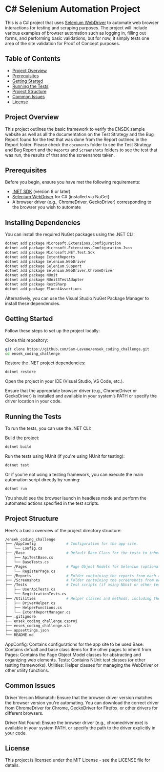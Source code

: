 # C# Selenium Automation Project

This is a C# project that uses [Selenium WebDriver](https://www.selenium.dev/documentation/en/webdriver/) to automate web browser interactions for testing and scraping purposes. The project will include various examples of browser automation such as logging in, filling out forms, and performing basic validations, but for now, it simply tests one area of the site validation for Proof of Concept purposes.

## Table of Contents

- [Project Overview](#project-overview)
- [Prerequisites](#prerequisites)
- [Getting Started](#getting-started)
- [Running the Tests](#running-the-tests)
- [Project Structure](#project-structure)
- [Common Issues](#common-issues)
- [License](#license)

## Project Overview

This project outlines the basic framework to verify the ENSEK sample website as well as all the documentation on the Test Strategy and the Bug Report found for the test that was done from the Report outlined in the Report folder. Please check the `documents` folder to see the Test Strategy and Bug Report and the `Reports` and `Screenshots` folders to see the test that was run, the results of that and the screenshots taken.

## Prerequisites

Before you begin, ensure you have met the following requirements:

- [.NET SDK](https://dotnet.microsoft.com/download) (version 8 or later)
- [Selenium WebDriver](https://www.selenium.dev/documentation/en/webdriver/) for C# (installed via NuGet)
- A browser driver (e.g., ChromeDriver, GeckoDriver) corresponding to the browser you wish to automate

## Installing Dependencies

You can install the required NuGet packages using the .NET CLI:

```bash
dotnet add package Microsoft.Extensions.Configuration
dotnet add package Microsoft.Extensions.Configuration.Json
dotnet add package Microsoft.NET.Test.Sdk
dotnet add package ExtentReports
dotnet add package Selenium.WebDriver
dotnet add package Selenium.Support
dotnet add package Selenium.WebDriver.ChromeDriver
dotnet add package NUnit
dotnet add package NUnit3TestAdapter
dotnet add package RestSharp
dotnet add package FluentAssertions
```

Alternatively, you can use the Visual Studio NuGet Package Manager to install these dependencies.

## Getting Started

Follow these steps to set up the project locally:

Clone this repository:

```bash
git clone https://github.com/Sam-Levene/ensek_coding_challenge.git
cd ensek_coding_challenge
```

Restore the .NET project dependencies:

```bash
dotnet restore
```
Open the project in your IDE (Visual Studio, VS Code, etc.).

Ensure that the appropriate browser driver (e.g., ChromeDriver or GeckoDriver) is installed and available in your system’s PATH or specify the driver location in your code.

## Running the Tests

To run the tests, you can use the .NET CLI:

Build the project:

```bash
dotnet build
```

Run the tests using NUnit (if you're using NUnit for testing):

```bash
dotnet test
```

Or if you're not using a testing framework, you can execute the main automation script directly by running:

```bash
dotnet run
```

You should see the browser launch in headless mode and perform the automated actions specified in the test scripts.

## Project Structure

Here's a basic overview of the project directory structure:

```bash
/ensek_coding_challenge
├── /AppConfig              # Configuration for the app site.
│   └── Config.cs
├── /Base                   # Default Base Class for the tests to inherit from
│   ├── ApiTestBase.cs
│   └── BaseTests.cs
├── /Pages                  # Page Object Models for Selenium (optional)
│   └── RegisterPage.cs
├── /Reports                # Folder containing the reports from each run iteration
├── /Screenshots            # Folder containing the screenshots from each run iteration
├── /Tests                  # Test scripts (if using NUnit or other testing frameworks)
│   ├── UserApiTests.cs
│   └── RegistrationTests.cs
├── /Utilities              # Helper classes and methods, including the instructions for the Browser and the WebDriver.
│   ├── DriverHelper.cs
│   ├── HelperFunctions.cs
│   └── ExtentReportManager.cs
├── .gitignore
├── ensek_coding_challenge.csproj
├── ensek_coding_challenge.sln
├── appsettings.json
└── README.md
```
AppConfig: Contains configurations for the app site to be used
Base: Contains defualt and base class items for the other pages to inherit from
Pages: Contains the Page Object Model classes for abstracting and organizing web elements.
Tests: Contains NUnit test classes (or other testing frameworks).
Utilities: Helper classes for managing the WebDriver or other utility functions.

## Common Issues

Driver Version Mismatch: Ensure that the browser driver version matches the browser version you're automating. You can download the correct driver from ChromeDriver for Chrome, GeckoDriver for Firefox, or other drivers for different browsers.

Driver Not Found: Ensure the browser driver (e.g., chromedriver.exe) is available in your system PATH, or specify the path to the driver explicitly in your code.

## License

This project is licensed under the MIT License - see the LICENSE file for details.